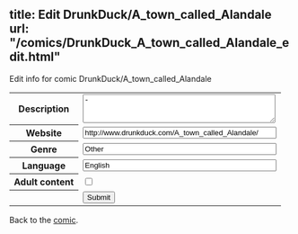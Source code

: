 title: Edit DrunkDuck/A_town_called_Alandale
url: "/comics/DrunkDuck_A_town_called_Alandale_edit.html"
---
Edit info for comic DrunkDuck/A_town_called_Alandale

<form name="comic" action="http://gaepostmail.appspot.com/comic/" method="post">
<table class="comicinfo">
<tr>
<th>Description</th><td><textarea name="description" cols="40" rows="3">-</textarea></td>
</tr>
<tr>
<th>Website</th><td><input type="text" name="url" value="http://www.drunkduck.com/A_town_called_Alandale/" size="40"/></td>
</tr>
<tr>
<th>Genre</th><td><input type="text" name="genre" value="Other" size="40"/></td>
</tr>
<tr>
<th>Language</th><td><input type="text" name="language" value="English" size="40"/></td>
</tr>
<tr>
<th>Adult content</th><td><input type="checkbox" name="adult" value="adult" /></td>
</tr>
<tr>
<th></th><td>
<input type="hidden" name="comic" value="DrunkDuck_A_town_called_Alandale" />
<input type="submit" name="submit" value="Submit" />
</td>
</tr>
</table>
</form>

Back to the [comic](DrunkDuck_A_town_called_Alandale.html).
